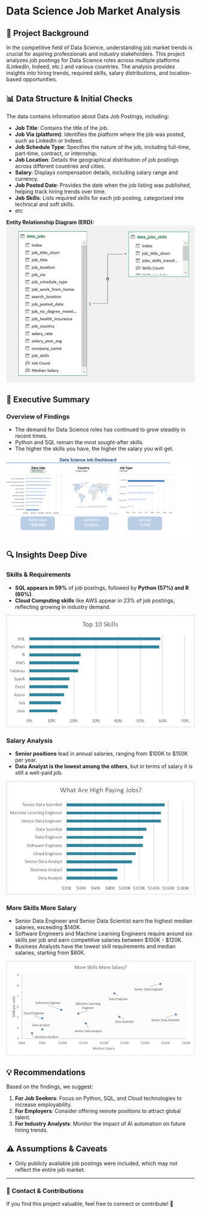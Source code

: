# Data Science Job Market Analysis

## 📌 Project Background

In the competitive field of Data Science, understanding job market trends is crucial for aspiring professionals and industry stakeholders. This project analyzes job postings for Data Science roles across multiple platforms (LinkedIn, Indeed, etc.) and various countries. The analysis provides insights into hiring trends, required skills, salary distributions, and location-based opportunities. 

## 📊 Data Structure & Initial Checks

The data contains information about Data Job Postings, including:

- **Job Title**: Contains the title of the job.
- **Job Via (platform)**: Identifies the platform where the job was posted, such as LinkedIn or Indeed.
- **Job Schedule Type**: Specifies the nature of the job, including full-time, part-time, contract, or internship.
- **Job Location**: Details the geographical distribution of job postings across different countries and cities.
- **Salary**: Displays compensation details, including salary range and currency.
- **Job Posted Date**: Provides the date when the job listing was published, helping track hiring trends over time.
- **Job Skills**: Lists required skills for each job posting, categorized into technical and soft skills.
- etc

**Entity Relationship Diagram (ERD):**
![ERD Diagram](img/erd.png)

## 📌 Executive Summary

### **Overview of Findings**
- The demand for Data Science roles has continued to grow steadily in recent times.
- Python and SQL remain the most sought-after skills.
- The higher the skills you have, the higher the salary you will get.

![Data Science Analysis Dashboard](img/dashboard.png)

## 🔍 Insights Deep Dive

### Skills & Requirements
- **SQL appears in 59%** of job postings, followed by **Python (57%) and R (60%)**.
- **Cloud Computing skills** like AWS appear in 23% of job postings, reflecting growing in industry demand. 

![Skills Visualization](img/top10_skills.png)

### Salary Analysis
- **Senior positions** lead in annual salaries, ranging from $100K to $150K per year.
- **Data Analyst is the lowest among the others**, but in terms of salary it is still a well-paid job.

![Salary Trends](img/salary_analysis.png)

### More Skills More Salary
- Senior Data Engineer and Senior Data Scientist earn the highest median salaries, exceeding $140K.
- Software Engineers and Machine Learning Engineers require around six skills per job and earn competitive salaries between $100K - $120K.
-  Business Analysts have the lowest skill requirements and median salaries, starting from $80K.

![More Skills More Salary](img/more_skills_more_salary.png)

## 💡 Recommendations

Based on the findings, we suggest:
1. **For Job Seekers**: Focus on Python, SQL, and Cloud technologies to increase employability.
2. **For Employers**: Consider offering remote positions to attract global talent.
3. **For Industry Analysts**: Monitor the impact of AI automation on future hiring trends.

## ⚠️ Assumptions & Caveats
- Only publicly available job postings were included, which may not reflect the entire job market.

---
### 📢 Contact & Contributions
If you find this project valuable, feel free to connect or contribute! 🚀